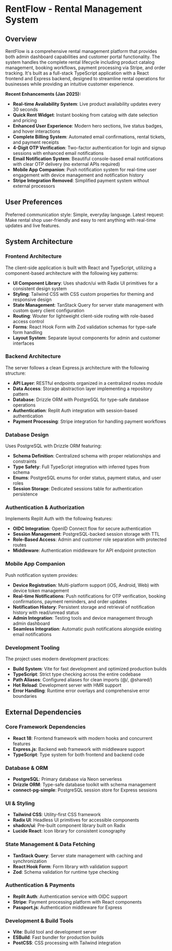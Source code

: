 # RentFlow - Rental Management System

## Overview

RentFlow is a comprehensive rental management platform that provides both admin dashboard capabilities and customer portal functionality. The system handles the complete rental lifecycle including product catalog management, booking workflows, payment processing via Stripe, and order tracking. It's built as a full-stack TypeScript application with a React frontend and Express backend, designed to streamline rental operations for businesses while providing an intuitive customer experience.

**Recent Enhancements (Jan 2025):**
- **Real-time Availability System**: Live product availability updates every 30 seconds
- **Quick Rent Widget**: Instant booking from catalog with date selection and pricing
- **Enhanced User Experience**: Modern hero sections, live status badges, and hover interactions
- **Complete Billing System**: Automated email confirmations, rental tickets, and payment receipts
- **4-Digit OTP Verification**: Two-factor authentication for login and signup sessions with enhanced email notifications
- **Email Notification System**: Beautiful console-based email notifications with clear OTP delivery (no external APIs required)
- **Mobile App Companion**: Push notification system for real-time user engagement with device management and notification history
- **Stripe Integration Removed**: Simplified payment system without external processors

## User Preferences

Preferred communication style: Simple, everyday language.
Latest request: Make rental shop user-friendly and easy to rent anything with real-time updates and live features.

## System Architecture

### Frontend Architecture
The client-side application is built with React and TypeScript, utilizing a component-based architecture with the following key patterns:

- **UI Component Library**: Uses shadcn/ui with Radix UI primitives for a consistent design system
- **Styling**: Tailwind CSS with CSS custom properties for theming and responsive design
- **State Management**: TanStack Query for server state management with custom query client configuration
- **Routing**: Wouter for lightweight client-side routing with role-based access control
- **Forms**: React Hook Form with Zod validation schemas for type-safe form handling
- **Layout System**: Separate layout components for admin and customer interfaces

### Backend Architecture
The server follows a clean Express.js architecture with the following structure:

- **API Layer**: RESTful endpoints organized in a centralized routes module
- **Data Access**: Storage abstraction layer implementing a repository pattern
- **Database**: Drizzle ORM with PostgreSQL for type-safe database operations
- **Authentication**: Replit Auth integration with session-based authentication
- **Payment Processing**: Stripe integration for handling payment workflows

### Database Design
Uses PostgreSQL with Drizzle ORM featuring:

- **Schema Definition**: Centralized schema with proper relationships and constraints
- **Type Safety**: Full TypeScript integration with inferred types from schema
- **Enums**: PostgreSQL enums for order status, payment status, and user roles
- **Session Storage**: Dedicated sessions table for authentication persistence

### Authentication & Authorization
Implements Replit Auth with the following features:

- **OIDC Integration**: OpenID Connect flow for secure authentication
- **Session Management**: PostgreSQL-backed session storage with TTL
- **Role-Based Access**: Admin and customer role separation with protected routes
- **Middleware**: Authentication middleware for API endpoint protection

### Mobile App Companion
Push notification system provides:

- **Device Registration**: Multi-platform support (iOS, Android, Web) with device token management
- **Real-time Notifications**: Push notifications for OTP verification, booking confirmations, payment reminders, and order updates
- **Notification History**: Persistent storage and retrieval of notification history with read/unread status
- **Admin Integration**: Testing tools and device management through admin dashboard
- **Seamless Integration**: Automatic push notifications alongside existing email notifications

### Development Tooling
The project uses modern development practices:

- **Build System**: Vite for fast development and optimized production builds
- **TypeScript**: Strict type checking across the entire codebase
- **Path Aliases**: Configured aliases for clean imports (@/, @shared/)
- **Hot Reload**: Development server with HMR support
- **Error Handling**: Runtime error overlays and comprehensive error boundaries

## External Dependencies

### Core Framework Dependencies
- **React 18**: Frontend framework with modern hooks and concurrent features
- **Express.js**: Backend web framework with middleware support
- **TypeScript**: Type system for both frontend and backend code

### Database & ORM
- **PostgreSQL**: Primary database via Neon serverless
- **Drizzle ORM**: Type-safe database toolkit with schema management
- **connect-pg-simple**: PostgreSQL session store for Express sessions

### UI & Styling
- **Tailwind CSS**: Utility-first CSS framework
- **Radix UI**: Headless UI primitives for accessible components
- **shadcn/ui**: Pre-built component library built on Radix
- **Lucide React**: Icon library for consistent iconography

### State Management & Data Fetching
- **TanStack Query**: Server state management with caching and synchronization
- **React Hook Form**: Form library with validation support
- **Zod**: Schema validation for runtime type checking

### Authentication & Payments
- **Replit Auth**: Authentication service with OIDC support
- **Stripe**: Payment processing platform with React components
- **Passport.js**: Authentication middleware for Express

### Development & Build Tools
- **Vite**: Build tool and development server
- **ESBuild**: Fast bundler for production builds
- **PostCSS**: CSS processing with Tailwind integration